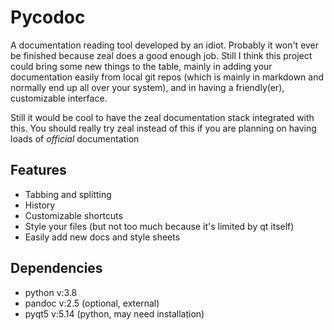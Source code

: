# Pycodoc

A documentation reading tool developed by an idiot. Probably it won't ever be finished because zeal does a good enough job. Still I think this project could bring some new things to the table, mainly in adding your documentation easily from local git repos (which is mainly in markdown and normally end up all over your system), and in having a friendly(er), customizable interface.

Still it would be cool to have the zeal documentation stack integrated with this. You should really try zeal instead of this if you are planning on having loads of *official* documentation 

## Features


* Tabbing and splitting
* History
* Customizable shortcuts
* Style your files (but not too much because it's limited by qt itself)
* Easily add new docs and style sheets
<!-- * Create different styles easily-->
<!-- * View HTML from other file formats (when pandoc is enabled) -->

## Dependencies

* python v:3.8
* pandoc v:2.5 (optional, external)
* pyqt5 v:5.14 (python, may need installation)
